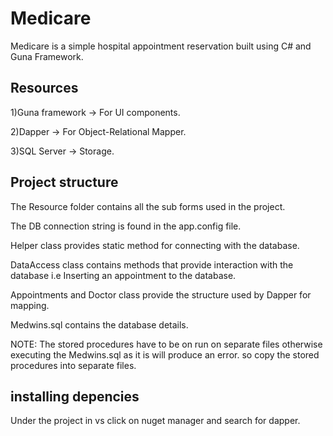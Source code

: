 # Medicare
Medicare is a simple hospital appointment reservation built using C# and Guna Framework.

## Resources
1)Guna framework -> For UI components.

2)Dapper -> For Object-Relational Mapper.

3)SQL Server -> Storage.

## Project structure
The Resource folder contains all the sub forms used in the project.

The DB connection string is found in the app.config file.

Helper class provides static method for connecting with the database.

DataAccess class contains methods that provide interaction with the database i.e Inserting an appointment to the database.

Appointments and Doctor class provide the structure used by Dapper for mapping.

Medwins.sql contains the database details.

 NOTE: The stored procedures have to be on run on separate files otherwise executing the Medwins.sql as it is will produce an error.
       so copy the stored procedures into separate files.

## installing depencies 
Under the project in vs click on nuget manager and search for dapper.


